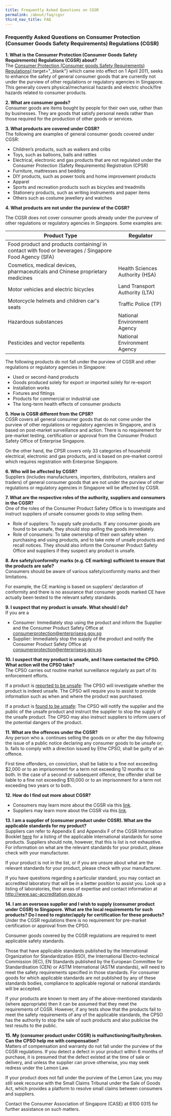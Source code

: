 ```yaml
---
title: Frequently Asked Questions on CGSR
permalink: /about/faq/cgsr
third_nav_title: FAQ
---
```


### Frequently Asked Questions on Consumer Protection (Consumer Goods Safety Requirements) Regulations (CGSR)

**1. What is the Consumer Protection (Consumer Goods Safety Requirements) Regulations (CGSR) about?**<br>
The [Consumer Protection (Consumer goods Safety Requirements) Regulations](https://sso.agc.gov.sg/SL-Supp/S184-2018/Published/20180329?DocDate=20180329){:target="_blank"} which came into effect on 1 April 2011,  seeks to enhance the safety of general consumer goods that are currently not under the purview of other regulations or regulatory agencies in Singapore. This generally covers physical/mechanical hazards and electric shock/fire hazards related to consumer products.

**2. What are consumer goods?**<br>
Consumer goods are items bought by people for their own use, rather than by businesses. They are goods that satisfy personal needs rather than those required for the production of other goods or services.

**3. What products are covered under CGSR?**<br>
The following are examples of general consumer goods covered under CGSR:
* Children’s products, such as walkers and cribs
* Toys, such as balloons, balls and rattles
* Electrical, electronic and gas products that are not regulated under the Consumer Protection
(Safety Requirements) Registration (CPSR)
* Furniture, mattresses and bedding
* DIY products, such as power tools and home improvement products
* Apparel
* Sports and recreation products such as bicycles and treadmills
* Stationery products, such as writing instruments and paper items
* Others such as costume jewellery and watches

**4. What products are not under the purview of the CGSR?**<br>

The CGSR does not cover consumer goods already under the purview of other regulations or regulatory agencies in Singapore. Some examples are:

|Product Type|Regulator|
|---|---|
|Food product and products containing/ in contact with food or beverages / Singapore Food Agency (SFA)|
|Cosmetics, medical devices, pharmaceuticals and Chinese proprietary medicines|Health Sciences Authority (HSA)|
|Motor vehicles and electric bicycles|Land Transport Authority (LTA)|
|Motorcycle helmets and children car's seats|Traffic Police (TP)|
|Hazardous substances|National Environment Agency|
|Pesticides and vector repellents|National Environment Agency|

The following products do not fall under the purview of CGSR and other regulations or regulatory agencies in Singapore:
* Used or second-hand products
* Goods produced solely for export or imported solely for re-export
* Installation works
* Fixtures and fittings
* Products for commercial or industrial use
* The long-term health effects of consumer products

**5. How is CGSR different from the CPSR?**<br>
CGSR covers all general consumer goods that do not come under the purview of other regulations or regulatory agencies in Singapore, and is based on post-market surveillance and action. There is no requirement for pre-market testing, certification or approval from the Consumer Product Safety Office of Enterprise Singapore.

On the other hand, the CPSR covers only 33 categories of household electrical, electronic and gas products, and is based on pre-market control which requires registration with Enterprise Singapore.

**6. Who will be affected by CGSR?**<br>
Suppliers (includes manufacturers, importers, distributors, retailers and traders) of general consumer goods that are not under the purview of other regulations or regulatory agencies in Singapore will be affected by CGSR.

**7. What are the respective roles of the authority, suppliers and consumers in the CGSR?**<br>
One of the roles of the Consumer Product Safety Office is to investigate and instruct suppliers of unsafe consumer goods to stop selling them.

* Role of suppliers: To supply safe products. If any consumer goods are found to be unsafe, they should stop selling the goods immediately.
* Role of consumers: To take ownership of their own safety when purchasing and using products, and to take note of unsafe products and recall notices. They should also inform the Consumer Product Safety Office and suppliers if they suspect any product is unsafe.

**8. Are safety/conformity marks (e.g. CE marking) sufficient to ensure that the products are safe?**<br>
Consumers should be aware of various safety/conformity marks and their limitations.

For example, the CE marking is based on suppliers’ declaration of conformity and there is no assurance that consumer goods marked CE have actually been tested to the relevant safety standards.

**9. I suspect that my product is unsafe. What should I do?**<br>
If you are a
* Consumer: Immediately stop using the product and inform the Supplier and the Consumer Product Safety Office at consumerprotection@enterprisesg.gov.sg
* Supplier: Immediately stop the supply of the product and notify the Consumer Product Safety Office at consumerprotection@enterprisesg.gov.sg.

**10. I suspect that my product is unsafe, and I have contacted the CPSO. What action will the CPSO take?**<br>
The CPSO carries out routine market surveillance regularly as part of its enforcement efforts. 

If a product is <ins>reported to be unsafe</ins>:
The CPSO will investigate whether the product is indeed unsafe. The CPSO will require you to assist to provide information such as when and where the product was purchased.

If a product is <ins>found to be unsafe</ins>:
The CPSO will notify the supplier and the public of the unsafe product and instruct the supplier to stop the supply of the unsafe product. The CPSO may also instruct suppliers to inform users of the potential dangers of the product.

**11. What are the offences under the CGSR?**<br>
Any person who
a. continues selling the goods on or after the day following the issue of a public notice declaring any consumer goods to be unsafe or;
b. fails to comply with a direction issued by Ethe CPSO, shall be guilty of an offence.

First time offenders, on conviction, shall be liable to a fine not exceeding $2,000 or to an imprisonment for a term not exceeding 12 months or to both. In the case of a second or subsequent offence, the offender shall be liable to a fine not exceeding $10,000 or to an imprisonment for a term not exceeding two years or to both.


**12. How do I find out more about CGSR?**<br>
* Consumers may learn more about the CGSR via this [link](/consumers/choose-safer-products/choose-safer-consumer-goods).
* Suppliers may learn more about the CGSR via this [link](/suppliers/cgsr/overview-of-cgsr).

**13. I am a supplier of (consumer product under CGSR). What are the applicable standards for my product?**<br>
Suppliers can refer to Appendix E and Appendix F of the CGSR Information Booklet [here](/images/cgsr-resources/cgsr-infobooklet-revised.pdf) for a listing of the applicable international standards for some products. Suppliers should note, however, that this is list is not exhaustive. For information on what are the relevant standards for your product, please check with your manufacturer.

If your product is not in the list, or if you are unsure about what are the relevant standards for your product, please check with your manufacturer.

If you have questions regarding a particular standard, you may contact an accredited laboratory that will be in a better position to assist you. Look up a listing of laboratories, their areas of expertise and contact information at http://www.sac-accreditation.gov.sg.

**14. I am an overseas supplier and I wish to supply (consumer product under CGSR) to Singapore. What are the local requirements for such products? Do I need to register/apply for certification for these products?**<br>
Under the CGSR regulations there is no requirement for pre-market certification or approval from the CPSO.

Consumer goods covered by the CGSR regulations are required to meet applicable safety standards.

Those that have applicable standards published by the International Organization for Standardization (ISO), the International Electro-technical Commission (IEC), EN Standards published by the European Committee for Standardisation (CEN) or ASTM International (ASTM standards), will need to meet the safety requirements specified in those standards. For consumer goods for which applicable standards are not published by any of these standards bodies, compliance to applicable regional or national standards will be accepted.

If your products are known to meet any of the above-mentioned standards (where appropriate) then it can be assumed that they meet the requirements of CGSR. However, if any tests show that the products fail to meet the safety requirements of any of the applicable standards, the CPSO has the authority to stop the sale of such products and also publicise the test results to the public.

**15. My (consumer product under CGSR) is malfunctioning/faulty/broken. Can the CPSO help me with compensation?**<br>
Matters of compensation and warranty do not fall under the purview of the CGSR regulations. If you detect a defect in your product within 6 months of purchase, it is presumed that the defect existed at the time of sale or delivery, and unless the supplier can prove otherwise, you may seek redress under the Lemon Law.

If your product does not fall under the purview of the Lemon Law, you may still seek recourse with the Small Claims Tribunal under the Sale of Goods Act, which provides a platform to resolve small claims between consumers and suppliers.

Contact the Consumer Association of Singapore (CASE) at 6100 0315 for further assistance on such matters.


